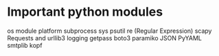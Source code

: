 # Important python modules 
os module
platform
subprocess
sys
psutil
re (Regular Expression)
scapy
Requests and urllib3
logging
getpass
boto3
paramiko
JSON
PyYAML
smtplib
kopf